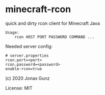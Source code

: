 # minecraft-rcon

quick and dirty rcon client for Minecraft Java

    Usage:
    	rcon HOST PORT PASSWORD COMMAND ...

Needed server config:

    # server.properties
    rcon.port=<port>
    rcon.password=<password>
    enable-rcon=true

(c) 2020 Jonas Gunz

License: MIT
